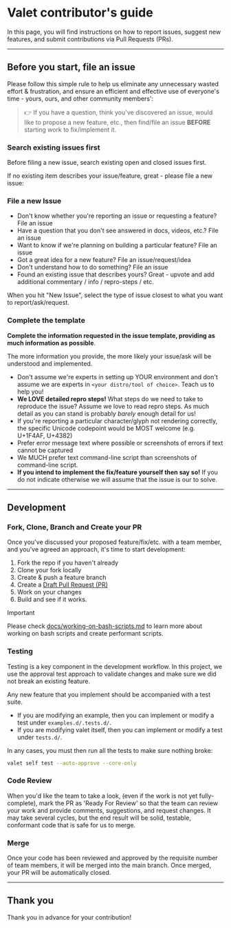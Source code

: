# Valet contributor's guide

In this page, you will find instructions on how to report issues, suggest new features, and submit contributions via Pull Requests (PRs).

---

## Before you start, file an issue

Please follow this simple rule to help us eliminate any unnecessary wasted effort & frustration, and ensure an efficient and effective use of everyone's time - yours, ours, and other community members':

> 👉 If you have a question, think you've discovered an issue, would like to propose a new feature, etc., then find/file an issue **BEFORE** starting work to fix/implement it.

### Search existing issues first

Before filing a new issue, search existing open and closed issues first.

If no existing item describes your issue/feature, great - please file a new issue:

### File a new Issue

- Don't know whether you're reporting an issue or requesting a feature? File an issue
- Have a question that you don't see answered in docs, videos, etc.? File an issue
- Want to know if we're planning on building a particular feature? File an issue
- Got a great idea for a new feature? File an issue/request/idea
- Don't understand how to do something? File an issue
- Found an existing issue that describes yours? Great - upvote and add additional commentary / info / repro-steps / etc.

When you hit "New Issue", select the type of issue closest to what you want to report/ask/request.

### Complete the template

**Complete the information requested in the issue template, providing as much information as possible**.

The more information you provide, the more likely your issue/ask will be understood and implemented.

- Don't assume we're experts in setting up YOUR environment and don't assume we are experts in `<your distro/tool of choice>`. Teach us to help you!
- **We LOVE detailed repro steps!** What steps do we need to take to reproduce the issue? Assume we love to read repro steps. As much detail as you can stand is probably _barely_ enough detail for us!
- If you're reporting a particular character/glyph not rendering correctly, the specific Unicode codepoint would be MOST welcome (e.g. U+1F4AF, U+4382)
- Prefer error message text where possible or screenshots of errors if text cannot be captured
- We MUCH prefer text command-line script than screenshots of command-line script.
- **If you intend to implement the fix/feature yourself then say so!** If you do not indicate otherwise we will assume that the issue is our to solve.

---

## Development

### Fork, Clone, Branch and Create your PR

Once you've discussed your proposed feature/fix/etc. with a team member, and you've agreed an approach, it's time to start development:

1. Fork the repo if you haven't already
2. Clone your fork locally
3. Create & push a feature branch
4. Create a [Draft Pull Request (PR)](https://github.blog/2019-02-14-introducing-draft-pull-requests/)
5. Work on your changes
6. Build and see if it works.

> [!IMPORTANT]
> Please check [docs/working-on-bash-scripts.md](docs/working-on-bash-scripts.md) to learn more about working on bash scripts and create performant scripts.

### Testing

Testing is a key component in the development workflow. In this project, we use the approval test approach to validate changes and make sure we did not break an existing feature.

Any new feature that you implement should be accompanied with a test suite.

- If you are modifying an example, then you can implement or modify a test under `examples.d/.tests.d/`.
- If you are modifying valet itself, then you can implement or modify a test under `tests.d/`.

In any cases, you must then run all the tests to make sure nothing broke:

```bash
valet self test --auto-approve --core-only
```

### Code Review

When you'd like the team to take a look, (even if the work is not yet fully-complete), mark the PR as 'Ready For Review' so that the team can review your work and provide comments, suggestions, and request changes. It may take several cycles, but the end result will be solid, testable, conformant code that is safe for us to merge.

### Merge

Once your code has been reviewed and approved by the requisite number of team members, it will be merged into the main branch. Once merged, your PR will be automatically closed.

---

## Thank you

Thank you in advance for your contribution!
